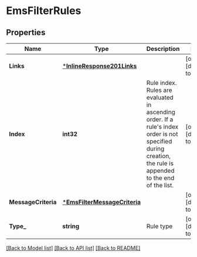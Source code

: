 # EmsFilterRules

## Properties
Name | Type | Description | Notes
------------ | ------------- | ------------- | -------------
**Links** | [***InlineResponse201Links**](inline_response_201__links.md) |  | [optional] [default to null]
**Index** | **int32** | Rule index. Rules are evaluated in ascending order. If a rule&#39;s index order is not specified during creation, the rule is appended to the end of the list. | [optional] [default to null]
**MessageCriteria** | [***EmsFilterMessageCriteria**](ems_filter_message_criteria.md) |  | [optional] [default to null]
**Type_** | **string** | Rule type | [optional] [default to null]

[[Back to Model list]](../README.md#documentation-for-models) [[Back to API list]](../README.md#documentation-for-api-endpoints) [[Back to README]](../README.md)


